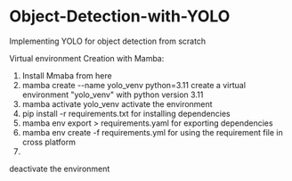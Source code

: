# Object-Detection-with-YOLO
Implementing YOLO for object detection from scratch

Virtual environment Creation with Mamba:
1. Install Mmaba from here 
2. mamba create --name yolo_venv python=3.11
create a virtual environment "yolo_venv" with python version 3.11
3. mamba activate yolo_venv
activate the environment
4. pip install -r requirements.txt
for installing dependencies
5. mamba env export > requirements.yaml
for exporting dependencies
4. mamba env create -f requirements.yml
for using the requirement file in cross platform
5. 
deactivate the environment
